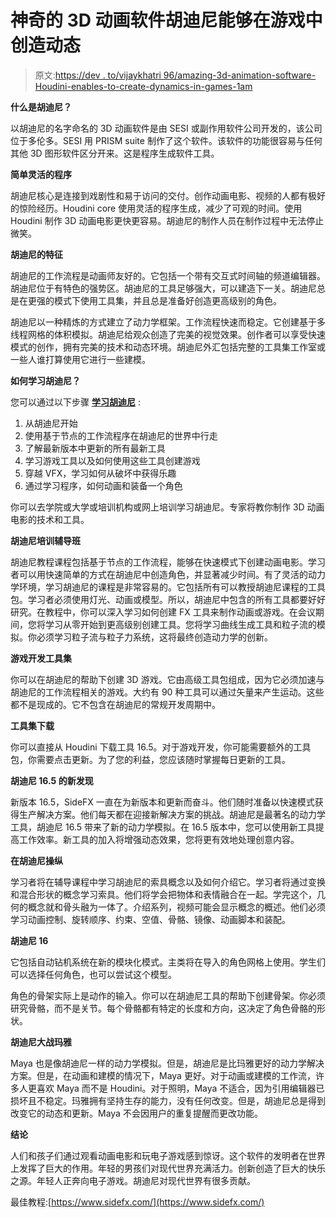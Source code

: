 # 神奇的 3D 动画软件胡迪尼能够在游戏中创造动态

> 原文:[https://dev . to/vijaykhatri 96/amazing-3d-animation-software-Houdini-enables-to-create-dynamics-in-games-1am](https://dev.to/vijaykhatri96/amazing-3d-animation-software-houdini-enables-to-create-dynamics-in-games-1am)

**什么是胡迪尼？**

以胡迪尼的名字命名的 3D 动画软件是由 SESI 或副作用软件公司开发的，该公司位于多伦多。SESI 用 PRISM suite 制作了这个软件。该软件的功能很容易与任何其他 3D 图形软件区分开来。这是程序生成软件工具。

**简单灵活的程序**

胡迪尼核心是连接到戏剧性和易于访问的交付。创作动画电影、视频的人都有极好的惊险经历。Houdini core 使用灵活的程序生成，减少了可观的时间。使用 Houdini 制作 3D 动画电影更快更容易。胡迪尼的制作人员在制作过程中无法停止微笑。

**胡迪尼的特征**

胡迪尼的工作流程是动画师友好的。它包括一个带有交互式时间轴的频道编辑器。胡迪尼位于有特色的强势区。胡迪尼的工具足够强大，可以建造下一关。胡迪尼总是在更强的模式下使用工具集，并且总是准备好创造更高级别的角色。

胡迪尼以一种精炼的方式建立了动力学框架。工作流程快速而稳定。它创建基于多线程网格的体积模拟。胡迪尼给观众创造了完美的视觉效果。创作者可以享受快速模式的创作，拥有完美的技术和动态环境。胡迪尼外汇包括完整的工具集工作室或一些人谁打算使用它进行一些建模。

**如何学习胡迪尼？**

您可以通过以下步骤 **[学习胡迪尼](https://hackr.io/tutorials/learn-houdini)** :

1.  从胡迪尼开始
2.  使用基于节点的工作流程序在胡迪尼的世界中行走
3.  了解最新版本中更新的所有最新工具
4.  学习游戏工具以及如何使用这些工具创建游戏
5.  穿越 VFX，学习如何从破坏中获得乐趣
6.  通过学习程序，如何动画和装备一个角色

你可以去学院或大学或培训机构或网上培训学习胡迪尼。专家将教你制作 3D 动画电影的技术和工具。

**胡迪尼培训辅导班**

胡迪尼教程课程包括基于节点的工作流程，能够在快速模式下创建动画电影。学习者可以用快速简单的方式在胡迪尼中创造角色，并显著减少时间。有了灵活的动力学环境，学习胡迪尼的课程是非常容易的。它包括所有可以教授胡迪尼课程的工具包。学习者必须使用灯光、动画或模型。所以，胡迪尼中包含的所有工具都要好好研究。在教程中，你可以深入学习如何创建 FX 工具来制作动画或游戏。在会议期间，您将学习从零开始到更高级别创建工具。您将学习曲线生成工具和粒子流的模拟。你必须学习粒子流与粒子力系统，这将最终创造动力学的创新。

**游戏开发工具集**

你可以在胡迪尼的帮助下创建 3D 游戏。它由高级工具包组成，因为它必须加速与胡迪尼的工作流程相关的游戏。大约有 90 种工具可以通过矢量来产生运动。这些都不是现成的。它不包含在胡迪尼的常规开发周期中。

**工具集下载**

你可以直接从 Houdini 下载工具 16.5。对于游戏开发，你可能需要额外的工具包，你需要点击更新。为了您的利益，您应该随时掌握每日更新的工具。

**胡迪尼 16.5 的新发现**

新版本 16.5，SideFX 一直在为新版本和更新而奋斗。他们随时准备以快速模式获得生产解决方案。他们每天都在迎接新解决方案的挑战。胡迪尼是最著名的动力学工具，胡迪尼 16.5 带来了新的动力学模拟。在 16.5 版本中，您可以使用新工具提高工作效率。新工具的加入将增强动态效果，您将更有效地处理创意内容。

**在胡迪尼操纵**

学习者将在辅导课程中学习胡迪尼的索具概念以及如何介绍它。学习者将通过变换和混合形状的概念学习索具。他们将学会把物体和表情融合在一起。学完这个，几何的概念就和骨头融为一体了。介绍系列，视频可能会显示概念的概述。他们必须学习动画控制、旋转顺序、约束、空值、骨骼、镜像、动画脚本和装配。

**胡迪尼 16**

它包括自动钻机系统在新的模块化模式。主类将在导入的角色网格上使用。学生们可以选择任何角色，也可以尝试这个模型。

角色的骨架实际上是动作的输入。你可以在胡迪尼工具的帮助下创建骨架。你必须研究骨骼，而不是关节。每个骨骼都有特定的长度和方向，这决定了角色骨骼的形状。

**胡迪尼大战玛雅**

Maya 也是像胡迪尼一样的动力学模拟。但是，胡迪尼是比玛雅更好的动力学解决方案。但是，在动画和建模的情况下，Maya 更好。对于动画或建模的工作流，许多人更喜欢 Maya 而不是 Houdini。对于照明，Maya 不适合，因为引用编辑器已损坏且不稳定。玛雅拥有坚持生存的能力，没有任何改变。但是，胡迪尼总是得到改变它的动态和更新。Maya 不会因用户的重复提醒而更改功能。

**结论**

人们和孩子们通过观看动画电影和玩电子游戏感到惊讶。这个软件的发明者在世界上发挥了巨大的作用。年轻的男孩们对现代世界充满活力。创新创造了巨大的快乐之源。年轻人正奔向电子游戏。胡迪尼对现代世界有很多贡献。

最佳教程:[https://www.sidefx.com/](https://www.sidefx.com/)